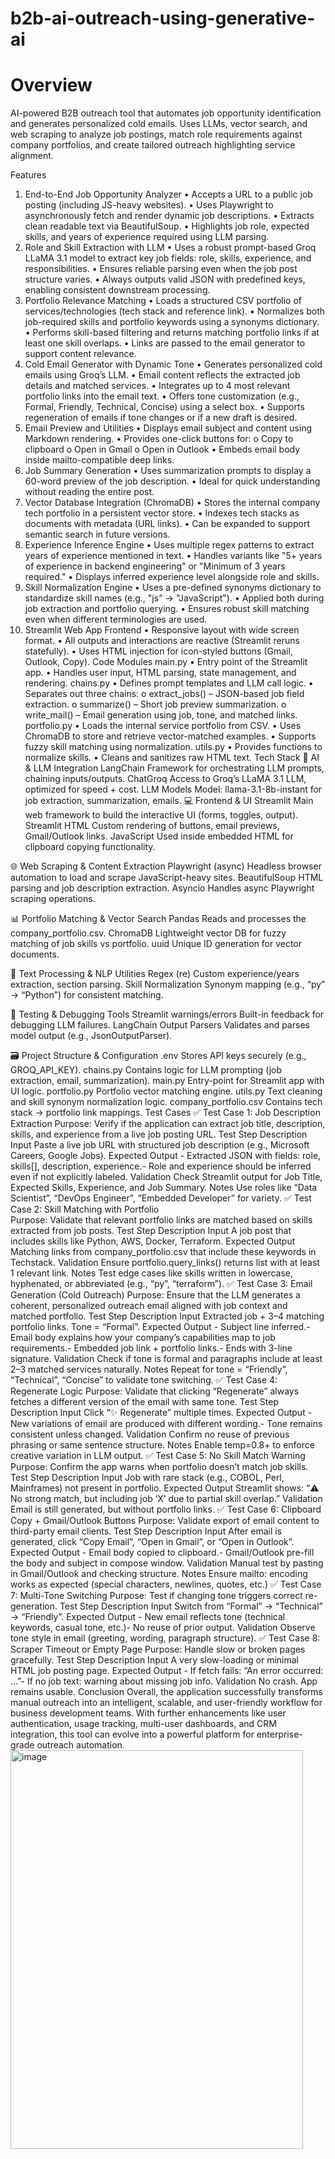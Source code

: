 # b2b-ai-outreach-using-generative-ai

# Overview
AI-powered B2B outreach tool that automates job opportunity identification and generates personalized cold emails. Uses LLMs, vector search, and web scraping to analyze job postings, match role requirements against company portfolios, and create tailored outreach highlighting service alignment.

Features
1. End-to-End Job Opportunity Analyzer
•	Accepts a URL to a public job posting (including JS-heavy websites).
•	Uses Playwright to asynchronously fetch and render dynamic job descriptions.
•	Extracts clean readable text via BeautifulSoup.
•	Highlights job role, expected skills, and years of experience required using LLM parsing.
2. Role and Skill Extraction with LLM
•	Uses a robust prompt-based Groq LLaMA 3.1 model to extract key job fields: role, skills, experience, and responsibilities.
•	Ensures reliable parsing even when the job post structure varies.
•	Always outputs valid JSON with predefined keys, enabling consistent downstream processing.
3. Portfolio Relevance Matching
•	Loads a structured CSV portfolio of services/technologies (tech stack and reference link).
•	Normalizes both job-required skills and portfolio keywords using a synonyms dictionary.
•	Performs skill-based filtering and returns matching portfolio links if at least one skill overlaps.
•	Links are passed to the email generator to support content relevance.
4. Cold Email Generator with Dynamic Tone
•	Generates personalized cold emails using Groq’s LLM.
•	Email content reflects the extracted job details and matched services.
•	Integrates up to 4 most relevant portfolio links into the email text.
•	Offers tone customization (e.g., Formal, Friendly, Technical, Concise) using a select box.
•	Supports regeneration of emails if tone changes or if a new draft is desired.
5. Email Preview and Utilities
•	Displays email subject and content using Markdown rendering.
•	Provides one-click buttons for:
o	Copy to clipboard
o	Open in Gmail
o	Open in Outlook
•	Embeds email body inside mailto-compatible deep links.
6. Job Summary Generation
•	Uses summarization prompts to display a 60-word preview of the job description.
•	Ideal for quick understanding without reading the entire post.
7. Vector Database Integration (ChromaDB)
•	Stores the internal company tech portfolio in a persistent vector store.
•	Indexes tech stacks as documents with metadata (URL links).
•	Can be expanded to support semantic search in future versions.
8. Experience Inference Engine
•	Uses multiple regex patterns to extract years of experience mentioned in text.
•	Handles variants like "5+ years of experience in backend engineering" or "Minimum of 3 years required."
•	Displays inferred experience level alongside role and skills.
9. Skill Normalization Engine
•	Uses a pre-defined synonyms dictionary to standardize skill names (e.g., "js" → "JavaScript").
•	Applied both during job extraction and portfolio querying.
•	Ensures robust skill matching even when different terminologies are used.
10. Streamlit Web App Frontend
•	Responsive layout with wide screen format.
•	All outputs and interactions are reactive (Streamlit reruns statefully).
•	Uses HTML injection for icon-styled buttons (Gmail, Outlook, Copy).
Code Modules
main.py
•	Entry point of the Streamlit app.
•	Handles user input, HTML parsing, state management, and rendering.
chains.py
•	Defines prompt templates and LLM call logic.
•	Separates out three chains:
o	extract_jobs() – JSON-based job field extraction.
o	summarize() – Short job preview summarization.
o	write_mail() – Email generation using job, tone, and matched links.
portfolio.py
•	Loads the internal service portfolio from CSV.
•	Uses ChromaDB to store and retrieve vector-matched examples.
•	Supports fuzzy skill matching using normalization.
utils.py
•	Provides functions to normalize skills.
•	Cleans and sanitizes raw HTML text.
Tech Stack
🧠  AI & LLM Integration
LangChain	Framework for orchestrating LLM prompts, chaining inputs/outputs.
ChatGroq	Access to Groq’s LLaMA 3.1 LLM, optimized for speed + cost.
LLM Models	Model: llama-3.1-8b-instant for job extraction, summarization, emails.
💻  Frontend & UI
Streamlit	Main web framework to build the interactive UI (forms, toggles, output).
Streamlit HTML	Custom rendering of buttons, email previews, Gmail/Outlook links.
JavaScript	Used inside embedded HTML for clipboard copying functionality.

🌐  Web Scraping & Content Extraction
Playwright (async)	Headless browser automation to load and scrape JavaScript-heavy sites.
BeautifulSoup	HTML parsing and job description extraction.
Asyncio	Handles async Playwright scraping operations.

📊  Portfolio Matching & Vector Search
Pandas	Reads and processes the company_portfolio.csv.
ChromaDB	Lightweight vector DB for fuzzy matching of job skills vs portfolio.
uuid	Unique ID generation for vector documents.

🔎  Text Processing & NLP Utilities
Regex (re)	Custom experience/years extraction, section parsing.
Skill Normalization	Synonym mapping (e.g., “py” → “Python”) for consistent matching.

🧪  Testing & Debugging Tools
Streamlit warnings/errors	Built-in feedback for debugging LLM failures.
LangChain Output Parsers	Validates and parses model output (e.g., JsonOutputParser).

🗃️  Project Structure & Configuration
.env	  Stores API keys securely (e.g., GROQ_API_KEY).
chains.py	  Contains logic for LLM prompting (job extraction, email, summarization).
main.py	  Entry-point for Streamlit app with UI logic.
portfolio.py	  Portfolio vector matching engine.
utils.py	  Text cleaning and skill synonym normalization logic.
company_portfolio.csv	  Contains tech stack → portfolio link mappings.
Test Cases
✅ Test Case 1: Job Description Extraction
Purpose: Verify if the application can extract job title, description, skills, and experience from a live job posting URL.
Test Step	Description
Input	Paste a live job URL with structured job description (e.g., Microsoft Careers, Google Jobs).
Expected Output	- Extracted JSON with fields: role, skills[], description, experience.- Role and experience should be inferred even if not explicitly labeled.
Validation	Check Streamlit output for Job Title, Expected Skills, Experience, and Job Summary.
Notes	Use roles like “Data Scientist”, “DevOps Engineer”, “Embedded Developer” for variety.
✅ Test Case 2: Skill Matching with Portfolio	
Purpose: Validate that relevant portfolio links are matched based on skills extracted from job posts.
Test Step	Description
Input	A job post that includes skills like Python, AWS, Docker, Terraform.
Expected Output	Matching links from company_portfolio.csv that include these keywords in Techstack.
Validation	Ensure portfolio.query_links() returns list with at least 1 relevant link.
Notes	Test edge cases like skills written in lowercase, hyphenated, or abbreviated (e.g., “py”, “terraform”).
✅ Test Case 3: Email Generation (Cold Outreach)
Purpose: Ensure that the LLM generates a coherent, personalized outreach email aligned with job context and matched portfolio.
Test Step	Description
Input	Extracted job + 3–4 matching portfolio links. Tone = “Formal”.
Expected Output	- Subject line inferred.- Email body explains how your company’s capabilities map to job requirements.- Embedded job link + portfolio links.- Ends with 3-line signature.
Validation	Check if tone is formal and paragraphs include at least 2–3 matched services naturally.
Notes	Repeat for tone = “Friendly”, “Technical”, “Concise” to validate tone switching.
✅  Test Case 4: Regenerate Logic
Purpose: Validate that clicking “Regenerate” always fetches a different version of the email with same tone.
Test Step	Description
Input	Click “✨ Regenerate” multiple times.
Expected Output	- New variations of email are produced with different wording.- Tone remains consistent unless changed.
Validation	Confirm no reuse of previous phrasing or same sentence structure.
Notes	Enable temp=0.8+ to enforce creative variation in LLM output.
✅  Test Case 5: No Skill Match Warning
Purpose: Confirm the app warns when portfolio doesn’t match job skills.
Test Step	Description
Input	Job with rare stack (e.g., COBOL, Perl, Mainframes) not present in portfolio.
Expected Output	Streamlit shows: “⚠️ No strong match, but including job ‘X’ due to partial skill overlap.”
Validation	Email is still generated, but without portfolio links.
✅  Test Case 6: Clipboard Copy + Gmail/Outlook Buttons
Purpose: Validate export of email content to third-party email clients.
Test Step	Description
Input	After email is generated, click “Copy Email”, “Open in Gmail”, or “Open in Outlook”.
Expected Output	- Email body copied to clipboard.- Gmail/Outlook pre-fill the body and subject in compose window.
Validation	Manual test by pasting in Gmail/Outlook and checking structure.
Notes	Ensure mailto: encoding works as expected (special characters, newlines, quotes, etc.)
✅  Test Case 7: Multi-Tone Switching
Purpose: Test if changing tone triggers correct re-generation.
Test Step	Description
Input	Switch from “Formal” → “Technical” → “Friendly”.
Expected Output	- New email reflects tone (technical keywords, casual tone, etc.)- No reuse of prior output.
Validation	Observe tone style in email (greeting, wording, paragraph structure).
✅  Test Case 8: Scraper Timeout or Empty Page
Purpose: Handle slow or broken pages gracefully.
Test Step	Description
Input	A very slow-loading or minimal HTML job posting page.
Expected Output	- If fetch fails: “An error occurred: …”- If no job text: warning about missing job info.
Validation	No crash. App remains usable.
Conclusion
Overall, the application successfully transforms manual outreach into an intelligent, scalable, and user-friendly workflow for business development teams. With further enhancements like user authentication, usage tracking, multi-user dashboards, and CRM integration, this tool can evolve into a powerful platform for enterprise-grade outreach automation.
<img width="468" height="638" alt="image" src="https://github.com/user-attachments/assets/f0f98e6d-1bf2-4e7b-8600-44d8dd0ada93" />
